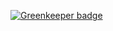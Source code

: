 

[![Greenkeeper badge](https://badges.greenkeeper.io/joe-crick/mobx-asynch-setter.svg)](https://greenkeeper.io/)